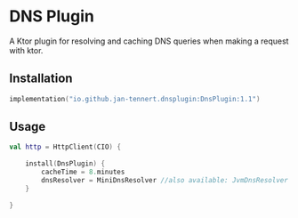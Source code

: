 # DNS Plugin

A Ktor plugin for resolving and caching DNS queries when making a request with ktor.

## Installation

```kotlin
implementation("io.github.jan-tennert.dnsplugin:DnsPlugin:1.1")
```

## Usage

```kotlin
val http = HttpClient(CIO) {
    
    install(DnsPlugin) {
        cacheTime = 8.minutes
        dnsResolver = MiniDnsResolver //also available: JvmDnsResolver
    }
    
}
```